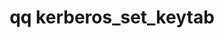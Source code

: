 ---
category: kerberos
command: kerberos_set_keytab
optional_options:
- alternate:
  - --keytab-file
  help: The Kerberos keytab file to set
  name: -k
  required: true
permalink: /qq-cli-command-guide/kerberos/kerberos_set_keytab.html
positional_options: []
sidebar: qq_cli_command_reference_sidebar
summary: This section explains how to use the <code>qq kerberos_set_keytab</code>
  command.
synopsis: Set the Kerberos keytab
title: qq kerberos_set_keytab
usage: qq kerberos_set_keytab [-h] -k KEYTAB_FILE
zendesk_source: qq CLI Command Guide

---